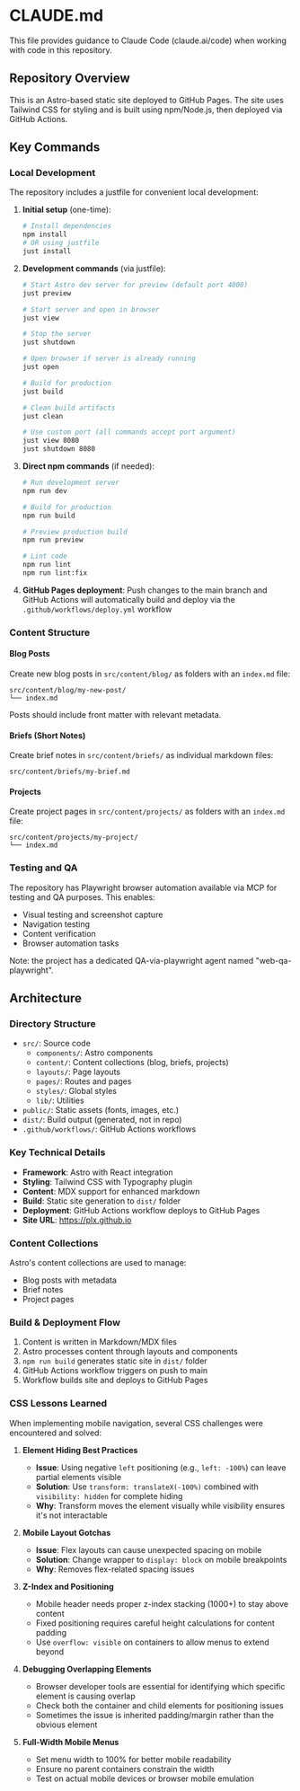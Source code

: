 # CLAUDE.md

This file provides guidance to Claude Code (claude.ai/code) when working with code in this repository.

## Repository Overview

This is an Astro-based static site deployed to GitHub Pages. The site uses Tailwind CSS for styling and is built using npm/Node.js, then deployed via GitHub Actions.

## Key Commands

### Local Development

The repository includes a justfile for convenient local development:

1. **Initial setup** (one-time):
   ```bash
   # Install dependencies
   npm install
   # OR using justfile
   just install
   ```

2. **Development commands** (via justfile):
   ```bash
   # Start Astro dev server for preview (default port 4000)
   just preview
   
   # Start server and open in browser
   just view
   
   # Stop the server
   just shutdown
   
   # Open browser if server is already running
   just open
   
   # Build for production
   just build
   
   # Clean build artifacts
   just clean
   
   # Use custom port (all commands accept port argument)
   just view 8080
   just shutdown 8080
   ```

3. **Direct npm commands** (if needed):
   ```bash
   # Run development server
   npm run dev
   
   # Build for production
   npm run build
   
   # Preview production build
   npm run preview
   
   # Lint code
   npm run lint
   npm run lint:fix
   ```

4. **GitHub Pages deployment**: Push changes to the main branch and GitHub Actions will automatically build and deploy via the `.github/workflows/deploy.yml` workflow

### Content Structure

#### Blog Posts
Create new blog posts in `src/content/blog/` as folders with an `index.md` file:
```
src/content/blog/my-new-post/
└── index.md
```

Posts should include front matter with relevant metadata.

#### Briefs (Short Notes)
Create brief notes in `src/content/briefs/` as individual markdown files:
```
src/content/briefs/my-brief.md
```

#### Projects
Create project pages in `src/content/projects/` as folders with an `index.md` file:
```
src/content/projects/my-project/
└── index.md
```

### Testing and QA

The repository has Playwright browser automation available via MCP for testing and QA purposes. This enables:
- Visual testing and screenshot capture
- Navigation testing
- Content verification
- Browser automation tasks

Note: the project has a dedicated QA-via-playwright agent named "web-qa-playwright".

## Architecture

### Directory Structure
- `src/`: Source code
  - `components/`: Astro components
  - `content/`: Content collections (blog, briefs, projects)
  - `layouts/`: Page layouts
  - `pages/`: Routes and pages
  - `styles/`: Global styles
  - `lib/`: Utilities
- `public/`: Static assets (fonts, images, etc.)
- `dist/`: Build output (generated, not in repo)
- `.github/workflows/`: GitHub Actions workflows

### Key Technical Details
- **Framework**: Astro with React integration
- **Styling**: Tailwind CSS with Typography plugin
- **Content**: MDX support for enhanced markdown
- **Build**: Static site generation to `dist/` folder
- **Deployment**: GitHub Actions workflow deploys to GitHub Pages
- **Site URL**: https://plx.github.io

### Content Collections
Astro's content collections are used to manage:
- Blog posts with metadata
- Brief notes
- Project pages

### Build & Deployment Flow
1. Content is written in Markdown/MDX files
2. Astro processes content through layouts and components
3. `npm run build` generates static site in `dist/` folder
4. GitHub Actions workflow triggers on push to main
5. Workflow builds site and deploys to GitHub Pages

### CSS Lessons Learned

When implementing mobile navigation, several CSS challenges were encountered and solved:

1. **Element Hiding Best Practices**
   - **Issue**: Using negative `left` positioning (e.g., `left: -100%`) can leave partial elements visible
   - **Solution**: Use `transform: translateX(-100%)` combined with `visibility: hidden` for complete hiding
   - **Why**: Transform moves the element visually while visibility ensures it's not interactable

2. **Mobile Layout Gotchas**
   - **Issue**: Flex layouts can cause unexpected spacing on mobile
   - **Solution**: Change wrapper to `display: block` on mobile breakpoints
   - **Why**: Removes flex-related spacing issues

3. **Z-Index and Positioning**
   - Mobile header needs proper z-index stacking (1000+) to stay above content
   - Fixed positioning requires careful height calculations for content padding
   - Use `overflow: visible` on containers to allow menus to extend beyond

4. **Debugging Overlapping Elements**
   - Browser developer tools are essential for identifying which specific element is causing overlap
   - Check both the container and child elements for positioning issues
   - Sometimes the issue is inherited padding/margin rather than the obvious element

5. **Full-Width Mobile Menus**
   - Set menu width to 100% for better mobile readability
   - Ensure no parent containers constrain the width
   - Test on actual mobile devices or browser mobile emulation